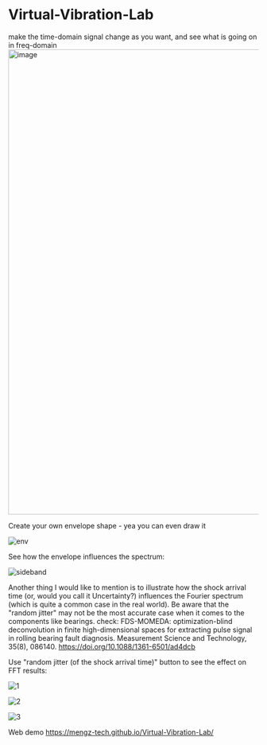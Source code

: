 # Virtual-Vibration-Lab
make the time-domain signal change as you want, and see what is going on in freq-domain
<img width="1899" height="935" alt="image" src="https://github.com/user-attachments/assets/38a6ca36-9783-4d89-9832-5bece07f66e8" />

Create your own envelope shape - yea you can even draw it

![env](https://github.com/user-attachments/assets/4611c76c-3e93-4aab-90ea-72f8df0538b1)

See how the envelope influences the spectrum:

![sideband](https://github.com/user-attachments/assets/6591f55c-0b5c-45aa-9cbe-9420d321d8df)


Another thing I would like to mention is to illustrate how the shock arrival time (or, would you call it Uncertainty?) influences the Fourier spectrum (which is quite a common case in the real world). Be aware that the "random jitter" may not be the most accurate case when it comes to the components like bearings. check: FDS-MOMEDA: optimization-blind deconvolution in finite high-dimensional spaces for extracting pulse signal in rolling bearing fault diagnosis. Measurement Science and Technology, 35(8), 086140. https://doi.org/10.1088/1361-6501/ad4dcb

Use "random jitter (of the shock arrival time)" button to see the effect on FFT results:

![1](https://github.com/user-attachments/assets/3c0b16bb-e8b3-4eaa-b782-1bd099a38e54)

![2](https://github.com/user-attachments/assets/ff5032ec-cd7c-41f4-b082-cfd3a8ce6a34)

![3](https://github.com/user-attachments/assets/f0dd19b3-abd2-4459-821a-47c3702360b7)


Web demo
https://mengz-tech.github.io/Virtual-Vibration-Lab/
